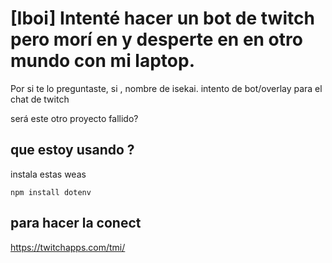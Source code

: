 # [Iboi] Intenté hacer un bot de twitch pero morí en y desperte en en otro mundo con mi laptop.

Por si te lo preguntaste, si , nombre de isekai.
intento de bot/overlay para el chat de twitch


será este otro proyecto fallido?

## que estoy usando  ?
instala estas weas 

    npm install dotenv

## para hacer la conect 
https://twitchapps.com/tmi/